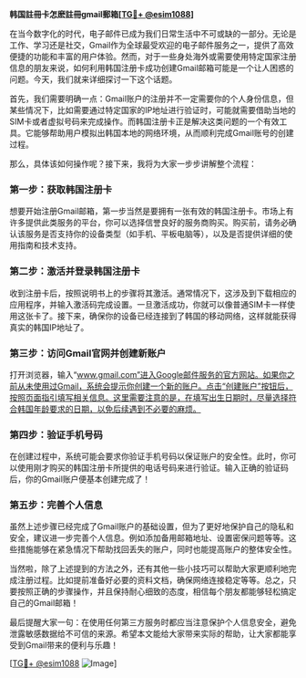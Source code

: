 **韩国註冊卡怎麽註冊gmail郵箱[[TG💪+ @esim1088](https://t.me/s/esim1088)]**

在当今数字化的时代，电子邮件已成为我们日常生活中不可或缺的一部分。无论是工作、学习还是社交，Gmail作为全球最受欢迎的电子邮件服务之一，提供了高效便捷的功能和丰富的用户体验。然而，对于一些身处海外或需要使用特定国家注册信息的朋友来说，如何利用韩国注册卡成功创建Gmail邮箱可能是一个让人困惑的问题。今天，我们就来详细探讨一下这个话题。

首先，我们需要明确一点：Gmail账户的注册并不一定需要你的个人身份信息，但某些情况下，比如需要通过特定国家的IP地址进行验证时，可能就需要借助当地的SIM卡或者虚拟号码来完成操作。而韩国注册卡正是解决这类问题的一个有效工具。它能够帮助用户模拟出韩国本地的网络环境，从而顺利完成Gmail账号的创建过程。

那么，具体该如何操作呢？接下来，我将为大家一步步讲解整个流程：

### 第一步：获取韩国注册卡

想要开始注册Gmail邮箱，第一步当然是要拥有一张有效的韩国注册卡。市场上有许多提供此类服务的平台，你可以选择信誉良好的服务商购买。购买前，请务必确认该服务是否支持你的设备类型（如手机、平板电脑等），以及是否提供详细的使用指南和技术支持。

### 第二步：激活并登录韩国注册卡

收到注册卡后，按照说明书上的步骤将其激活。通常情况下，这涉及到下载相应的应用程序，并输入激活码完成设置。一旦激活成功，你就可以像普通SIM卡一样使用这张卡了。接下来，确保你的设备已经连接到了韩国的移动网络，这样就能获得真实的韩国IP地址了。

### 第三步：访问Gmail官网并创建新账户

打开浏览器，输入“www.gmail.com”进入Google邮件服务的官方网站。如果你之前从未使用过Gmail，系统会提示你创建一个新的账户。点击“创建账户”按钮后，按照页面指引填写相关信息。这里需要注意的是，在填写出生日期时，尽量选择符合韩国年龄要求的日期，以免后续遇到不必要的麻烦。

### 第四步：验证手机号码

在创建过程中，系统可能会要求你验证手机号码以保证账户的安全性。此时，你可以使用刚才购买的韩国注册卡所提供的电话号码来进行验证。输入正确的验证码后，你的Gmail账户便基本创建完成了！

### 第五步：完善个人信息

虽然上述步骤已经完成了Gmail账户的基础设置，但为了更好地保护自己的隐私和安全，建议进一步完善个人信息。例如添加备用邮箱地址、设置密保问题等等。这些措施能够在紧急情况下帮助找回丢失的账户，同时也能提高账户的整体安全性。

当然啦，除了上述提到的方法之外，还有其他一些小技巧可以帮助大家更顺利地完成注册过程。比如提前准备好必要的资料文档，确保网络连接稳定等等。总之，只要按照正确的步骤操作，并且保持耐心细致的态度，相信每个朋友都能够轻松搞定自己的Gmail邮箱！

最后提醒大家一句：在使用任何第三方服务时都应当注意保护个人信息安全，避免泄露敏感数据给不可信的来源。希望本文能给大家带来实际的帮助，让大家都能享受到Gmail带来的便利与乐趣！

[[TG💪+ @esim1088](https://t.me/s/esim1088) ![Image](https://i.postimg.cc/4NQfJmqS/Snipaste-2025-05-13-00-14-12.png)]